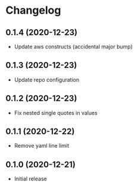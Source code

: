 # Changelog

## 0.1.4 (2020-12-23)

* Update aws constructs (accidental major bump)

## 0.1.3 (2020-12-23)

* Update repo configuration

## 0.1.2 (2020-12-23)

* Fix nested single quotes in values

## 0.1.1 (2020-12-22)

* Remove yaml line limit

## 0.1.0 (2020-12-21)

* Initial release
